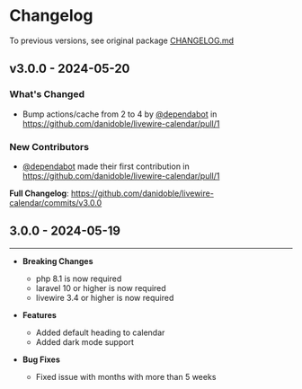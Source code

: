 # Changelog

To previous versions, see original package [CHANGELOG.md](https://github.com/asantibanez/livewire-calendar/blob/master/CHANGELOG.md)

## v3.0.0 - 2024-05-20

### What's Changed

* Bump actions/cache from 2 to 4 by [@dependabot](https://github.com/dependabot) in https://github.com/danidoble/livewire-calendar/pull/1

### New Contributors

* [@dependabot](https://github.com/dependabot) made their first contribution in https://github.com/danidoble/livewire-calendar/pull/1

**Full Changelog**: https://github.com/danidoble/livewire-calendar/commits/v3.0.0

## 3.0.0 - 2024-05-19


---

- **Breaking Changes**
  - php 8.1 is now required
  - laravel 10 or higher is now required
  - livewire 3.4 or higher is now required
  
- **Features**
  - Added default heading to calendar
  - Added dark mode support
  
- **Bug Fixes**
  - Fixed issue with months with more than 5 weeks
  
